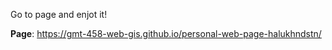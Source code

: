 Go to page and enjot it! 

**Page**: https://gmt-458-web-gis.github.io/personal-web-page-halukhndstn/
